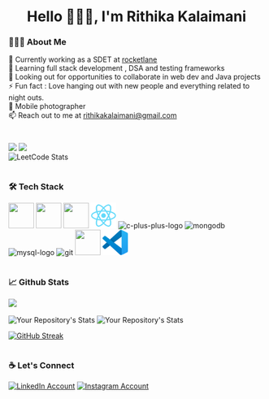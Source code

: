 

<!--
**Rithikakalaimani/RithikaKalaimani** is a ✨ _special_ ✨ repository because its `README.md` (this file) appears on your GitHub profile.

Here are some ideas to get you started:

- 🔭 I’m currently working on ...
- 🌱 I’m currently learning ...
- 👯 I’m looking to collaborate on ...
- 🤔 I’m looking for help with ...
- 💬 Ask me about ...
- 📫 How to reach me: ...
- 😄 Pronouns: ...
- ⚡ Fun fact: ...
-->
<h1 align="center">Hello 🙋🏻‍♀️, I'm Rithika Kalaimani</h1>
<h3 align="center"></h3>

### 👨🏽‍💻 About Me
🚀 Currently working as a SDET at [rocketlane](https://www.rocketlane.com/)  
🌱 Learning full stack development , DSA and testing frameworks  
👯 Looking out for opportunities to collaborate in web dev and Java projects  
⚡ Fun fact : Love hanging out with new people and everything related to night outs.  
📸 Mobile photographer  
📫 Reach out to me at [rithikakalaimani@gmail.com](smanijuju@gmail.com)  

#
<img src="https://leetcode.com/static/images/badges/2024/gif/2024-02.gif" width="40px"></img>
<img src="https://assets.leetcode.com/static_assets/others/Introduction_to_Pandas.gif" width="40px"></img>
<br>
![LeetCode Stats](https://leetcard.jacoblin.cool/rithikakalaimani?theme=dark&font=Eczar&ext=heatmap)

#

### 🛠 Tech Stack
<p>
<img src="https://cdn.jsdelivr.net/gh/devicons/devicon/icons/html5/html5-original.svg" width="50" height="50"/>
<img src="https://cdn.jsdelivr.net/gh/devicons/devicon/icons/css3/css3-original.svg" width="50" height="50"/>
<img src="https://cdn.jsdelivr.net/gh/devicons/devicon/icons/javascript/javascript-original.svg" width="50" height="50" />
<img src="https://github.com/devicons/devicon/blob/v2.14.0/icons/react/react-original.svg" width="50" height="50"/>
<img width="50" height="50" src="https://img.icons8.com/color/48/c-plus-plus-logo.png" alt="c-plus-plus-logo"/>
 <img width="50" height="50" src="https://img.icons8.com/color/48/mongodb.png" alt="mongodb"/>
 <img width="50" height="50" src="https://img.icons8.com/color/48/mysql-logo.png" alt="mysql-logo"/>
 <img width="50" height="50" src="https://img.icons8.com/color/48/git.png" alt="git"/>
<img src="https://cdn.cdnlogo.com/logos/a/33/amazon-web-services.svg" width="50" height="50" />
<img src="https://github.com/devicons/devicon/blob/v2.14.0/icons/vscode/vscode-original.svg" width="50" height="50"/>
</p>

#

### 📈 Github Stats
<img src="https://komarev.com/ghpvc/?username=BLACK00HOLE"/>

![Your Repository's Stats](https://github-readme-stats.vercel.app/api/top-langs/?username=BLACK00HOLE&theme=tokyonight) ![Your Repository's Stats](https://github-readme-stats.vercel.app/api?username=BLACK00HOLE&show_icons=true&theme=tokyonight)

[![GitHub Streak](https://github-readme-streak-stats.herokuapp.com?user=BLACK00HOLE&theme=dark&border_radius=6&card_width=534)](https://git.io/streak-stats)


#

### ☕ Let's Connect
<a href="https://www.linkedin.com/in/manikandan-selvaraj-593a23211"><img src="https://cdn.cdnlogo.com/logos/l/66/linkedin-icon.svg" alt="LinkedIn Account" width="30"/></a>
<a href="https://www.instagram.com/_atheist_02/"><img src="https://cdn.cdnlogo.com/logos/i/92/instagram.svg" alt="Instagram Account" width="30"/></a>
#
